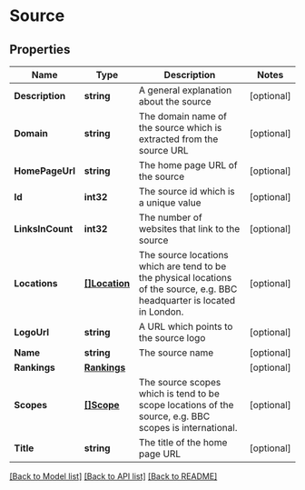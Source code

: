 # Source

## Properties

Name | Type | Description | Notes
------------ | ------------- | ------------- | -------------
**Description** | **string** | A general explanation about the source | [optional] 
**Domain** | **string** | The domain name of the source which is extracted from the source URL | [optional] 
**HomePageUrl** | **string** | The home page URL of the source | [optional] 
**Id** | **int32** | The source id which is a unique value | [optional] 
**LinksInCount** | **int32** | The number of websites that link to the source | [optional] 
**Locations** | [**[]Location**](Location.md) | The source locations which are tend to be the physical locations of the source, e.g. BBC headquarter is located in London.  | [optional] 
**LogoUrl** | **string** | A URL which points to the source logo | [optional] 
**Name** | **string** | The source name | [optional] 
**Rankings** | [**Rankings**](Rankings.md) |  | [optional] 
**Scopes** | [**[]Scope**](Scope.md) | The source scopes which is tend to be scope locations of the source, e.g. BBC scopes is international.  | [optional] 
**Title** | **string** | The title of the home page URL | [optional] 

[[Back to Model list]](../README.md#documentation-for-models) [[Back to API list]](../README.md#documentation-for-api-endpoints) [[Back to README]](../README.md)


